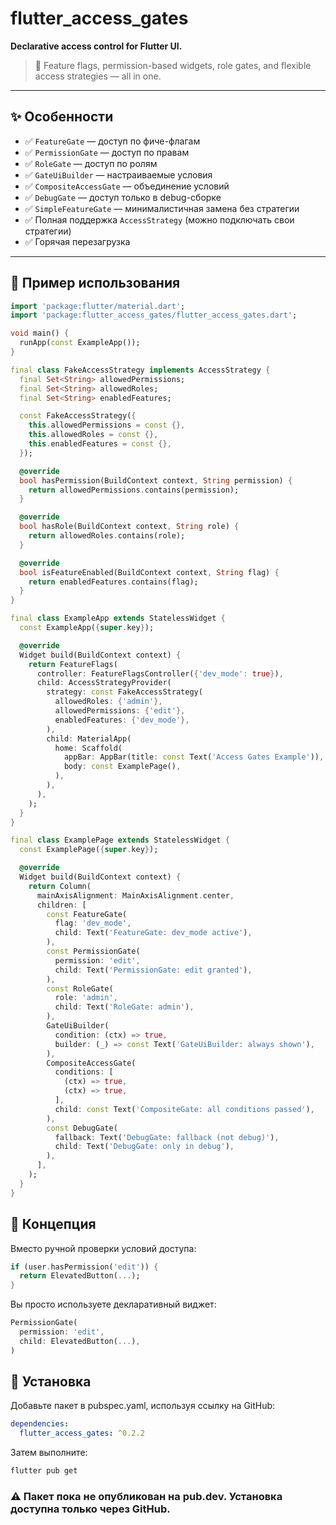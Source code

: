 # flutter_access_gates

**Declarative access control for Flutter UI.**

> 🔐 Feature flags, permission-based widgets, role gates, and flexible access strategies — all in one.

---

## ✨ Особенности

- ✅ `FeatureGate` — доступ по фиче-флагам
- ✅ `PermissionGate` — доступ по правам
- ✅ `RoleGate` — доступ по ролям
- ✅ `GateUiBuilder` — настраиваемые условия
- ✅ `CompositeAccessGate` — объединение условий
- ✅ `DebugGate` — доступ только в debug-сборке
- ✅ `SimpleFeatureGate` — минималистичная замена без стратегии
- ✅ Полная поддержка `AccessStrategy` (можно подключать свои стратегии)
- ✅ Горячая перезагрузка

---

## 🚀 Пример использования

```dart
import 'package:flutter/material.dart';
import 'package:flutter_access_gates/flutter_access_gates.dart';

void main() {
  runApp(const ExampleApp());
}

final class FakeAccessStrategy implements AccessStrategy {
  final Set<String> allowedPermissions;
  final Set<String> allowedRoles;
  final Set<String> enabledFeatures;

  const FakeAccessStrategy({
    this.allowedPermissions = const {},
    this.allowedRoles = const {},
    this.enabledFeatures = const {},
  });

  @override
  bool hasPermission(BuildContext context, String permission) {
    return allowedPermissions.contains(permission);
  }

  @override
  bool hasRole(BuildContext context, String role) {
    return allowedRoles.contains(role);
  }

  @override
  bool isFeatureEnabled(BuildContext context, String flag) {
    return enabledFeatures.contains(flag);
  }
}

final class ExampleApp extends StatelessWidget {
  const ExampleApp({super.key});

  @override
  Widget build(BuildContext context) {
    return FeatureFlags(
      controller: FeatureFlagsController({'dev_mode': true}),
      child: AccessStrategyProvider(
        strategy: const FakeAccessStrategy(
          allowedRoles: {'admin'},
          allowedPermissions: {'edit'},
          enabledFeatures: {'dev_mode'},
        ),
        child: MaterialApp(
          home: Scaffold(
            appBar: AppBar(title: const Text('Access Gates Example')),
            body: const ExamplePage(),
          ),
        ),
      ),
    );
  }
}

final class ExamplePage extends StatelessWidget {
  const ExamplePage({super.key});

  @override
  Widget build(BuildContext context) {
    return Column(
      mainAxisAlignment: MainAxisAlignment.center,
      children: [
        const FeatureGate(
          flag: 'dev_mode',
          child: Text('FeatureGate: dev_mode active'),
        ),
        const PermissionGate(
          permission: 'edit',
          child: Text('PermissionGate: edit granted'),
        ),
        const RoleGate(
          role: 'admin',
          child: Text('RoleGate: admin'),
        ),
        GateUiBuilder(
          condition: (ctx) => true,
          builder: (_) => const Text('GateUiBuilder: always shown'),
        ),
        CompositeAccessGate(
          conditions: [
            (ctx) => true,
            (ctx) => true,
          ],
          child: const Text('CompositeGate: all conditions passed'),
        ),
        const DebugGate(
          fallback: Text('DebugGate: fallback (not debug)'),
          child: Text('DebugGate: only in debug'),
        ),
      ],
    );
  }
}
```

## 🧠 Концепция

Вместо ручной проверки условий доступа:
```dart
if (user.hasPermission('edit')) {
  return ElevatedButton(...);
}
```

Вы просто используете декларативный виджет:

```dart
PermissionGate(
  permission: 'edit',
  child: ElevatedButton(...),
)
```

## 🚀 Установка

Добавьте пакет в pubspec.yaml, используя ссылку на GitHub:

```yaml
dependencies:
  flutter_access_gates: ^0.2.2
```

Затем выполните:
```bash
flutter pub get
```

### ⚠️ Пакет пока не опубликован на pub.dev. Установка доступна только через GitHub.